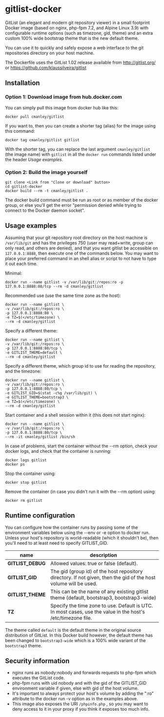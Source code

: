 gitlist-docker
==============

GitList (an elegant and modern git repository viewer) in a small footprint Docker image
(based on nginx, php-fpm 7.2, and Alpine Linux 3.9) with configurable runtime options (such as timezone, gid, theme)
and an extra custom 100% wide bootstrap theme that is the new default theme.

You can use it to quickly and safely expose a web interface to the git repositories directory on your host machine.

The Dockerfile uses the GitList 1.02 release available from http://gitlist.org/ or https://github.com/klaussilveira/gitlist

Installation
------------

### Option 1: Download image from hub.docker.com ###
You can simply pull this image from docker hub like this:

	docker pull cmanley/gitlist

If you want to, then you can create a shorter tag (alias) for the image using this command:

	docker tag cmanley/gitlist gitlist

With the shorter tag, you can replace the last argument `cmanley/gitlist` (the image name) with `gitlist`
in all the `docker run` commands listed under the header *Usage examples*.

### Option 2: Build the image yourself ###

	git clone <Link from "Clone or download" button>
	cd gitlist-docker
	docker build --rm -t cmanley/gitlist .

The docker build command must be run as root or as member of the docker group,
or else you'll get the error "permission denied while trying to connect to the Docker daemon socket".

Usage examples
--------------

Assuming that your git repository root directory on the host machine is `/var/lib/git`
and has the privileges 750 (user may read+write, group can only read, and others are denied),
and that you want gitlist be accessible on `127.0.0.1:8888`, then execute one of the commands below.
You may want to place your preferred command in an shell alias or script to not have to type it out each time.

Minimal:

	docker run --name gitlist -v /var/lib/git:/repos:ro -p 127.0.0.1:8888:80/tcp --rm -d cmanley/gitlist

Recommended use (use the same time zone as the host):

	docker run --name gitlist \
	-v /var/lib/git:/repos:ro \
	-p 127.0.0.1:8888:80 \
	-e TZ=$(</etc/timezone) \
	--rm -d cmanley/gitlist

Specify a different theme:

	docker run --name gitlist \
	-v /var/lib/git:/repos:ro \
	-p 127.0.0.1:8888:80/tcp \
	-e GITLIST_THEME=default \
	--rm -d cmanley/gitlist

Specify a different theme, which group id to use for reading the repository, and the timezone:

	docker run --name gitlist \
	-v /var/lib/git:/repos:ro \
	-p 127.0.0.1:8888:80/tcp \
	-e GITLIST_GID=$(stat -c%g /var/lib/git) \
	-e GITLIST_THEME=bootstrap3 \
	-e TZ=$(</etc/timezone) \
	--rm -d cmanley/gitlist

Start container and a shell session within it (this does not start nginx):

	docker run --name gitlist \
	-v /var/lib/git:/repos:ro \
	-p 127.0.0.1:8888:80/tcp \
	--rm -it cmanley/gitlist /bin/sh

In case of problems, start the container without the --rm option, check your docker logs, and check that the container is running:

	docker logs gitlist
	docker ps

Stop the container using:

	docker stop gitlist

Remove the container (in case you didn't run it with the --rm option) using:

	docker rm gitlist

Runtime configuration
---------------------

You can configure how the container runs by passing some of the environment variables below using the --env or -e option to docker run.
Unless your host's repository is world-readable (which it shouldn't be), then you'll need to at least need to specify GITLIST_GID.

| name              | description                                                                                                      |
|-------------------|------------------------------------------------------------------------------------------------------------------|
| **GITLIST_DEBUG** | Allowed values: true or false (default).                                                                         |
| **GITLIST_GID**   | The gid (group id) of the host repository directory. If not given, then the gid of the host volume will be used. |
| **GITLIST_THEME** | This can be the name of any existing gitlist theme (default, bootstrap3, bootstrap3-wide)                        |
| **TZ**            | Specify the time zone to use. Default is UTC. In most cases, use the value in the host's /etc/timezone file.     |

The theme called `default` is the default theme in the original source distribution of GitList.
In this Docker build however, the default theme has been changed to `bootstrap3-wide` which is a 100% wide variant of the `bootstrap3` theme.

Security information
--------------------

* nginx runs as nobody:nobody and forwards requests to php-fpm which executes the GitList code.
* php-fpm runs with uid nobody and with the gid of the GITLIST_GID environment variable if given, else with gid of the host volume.
* It's important to always protect your host's volume by adding the ":ro" attribute to the docker run -v option as in the examples above.
* This image also exposes the URI `/phpinfo.php` , so you may want to deny access to it in your proxy if you think it exposes too much info.
